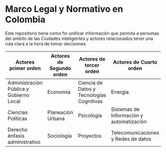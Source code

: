 # Marco Legal y Normativo en Colombia

Este repositorio tiene como fin unificar información que permita a personas del ambito de las Ciudades inteligentes y actores relacionados tener una ruta clara a la hora de tomar decisiones

|Actores primer orden|Actores de Segundo orden|Actores de tercer orden|Actores de Cuarto orden|
| ----- | ----- | ----- | ----- |
|Administración Pública y Gobierno Local|Economía|Ciencia de Datos y Tecnologías Cognitivas |Energía|
|Ciencias Políticas|Planeación Urbana|Psicología|Sistemas de Información y automatización|
|Derecho énfasis administrativo|Sociología|Proyectos|Telecomunicaciones y Redes de datos|

